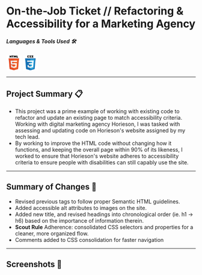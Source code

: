 # On-the-Job Ticket // Refactoring & Accessibility for a Marketing Agency
##### _Languages & Tools Used_ 🛠
<p align="left"> 
<img src="https://raw.githubusercontent.com/devicons/devicon/master/icons/html5/html5-original-wordmark.svg" alt="html5" width="40" height="40"/>
<img src="https://raw.githubusercontent.com/devicons/devicon/master/icons/css3/css3-original-wordmark.svg" alt="css3" width="40" height="40"/>  
</p>

-----
## Project Summary 📋
* This project was a prime example of working with existing code to refactor and update an existing page to match accessibility criteria. Working with digital marketing agency Horieson, I was tasked with assessing and updating code on Horieson's website assigned by my tech lead.
* By working to improve the HTML code without changing how it functions, and keeping the overall page within 90% of its likeness, I worked to ensure that Horieson's website adheres to accessibility criteria to ensure people with disabilities can still capably use the site. 

-----
## Summary of Changes 📝
* Revised previous tags to follow proper Semantic HTML guidelines.
* Added accessible alt attributes to images on the site.
* Added new title, and revised headings into chronological order (ie. h1 -> h6) based on the importance of information therein.
*  **Scout Rule** Adherence: consolidated CSS selectors and properties for a cleaner, more organized flow.
*  Comments added to CSS consolidation for faster navigation

-----
## Screenshots 📸
